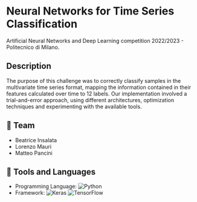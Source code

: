 # Neural Networks for Time Series Classification

Artificial Neural Networks and Deep Learning competition 2022/2023 - Politecnico di Milano. 

## Description

The purpose of this challenge was to correctly classify samples in the multivariate time series format, mapping the information contained in their features calculated over time to 12 labels. Our implementation involved a trial-and-error approach, using different architectures, optimization techniques and experimenting with the available tools.

## 👤 Team

* Beatrice Insalata
* Lorenzo Mauri
* Matteo Pancini

## 🔨 Tools and Languages

* Programming Language: ![Python](https://img.shields.io/badge/python-3670A0?style=for-the-badge&logo=python&logoColor=ffdd54)
* Framework: ![Keras](https://img.shields.io/badge/Keras-%23D00000.svg?style=for-the-badge&logo=Keras&logoColor=white) ![TensorFlow](https://img.shields.io/badge/TensorFlow-%23FF6F00.svg?style=for-the-badge&logo=TensorFlow&logoColor=white)
